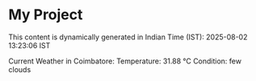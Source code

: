 # My Project

This content is dynamically generated in Indian Time (IST): 2025-08-02 13:23:06 IST


Current Weather in Coimbatore:
Temperature: 31.88 °C
Condition: few clouds
